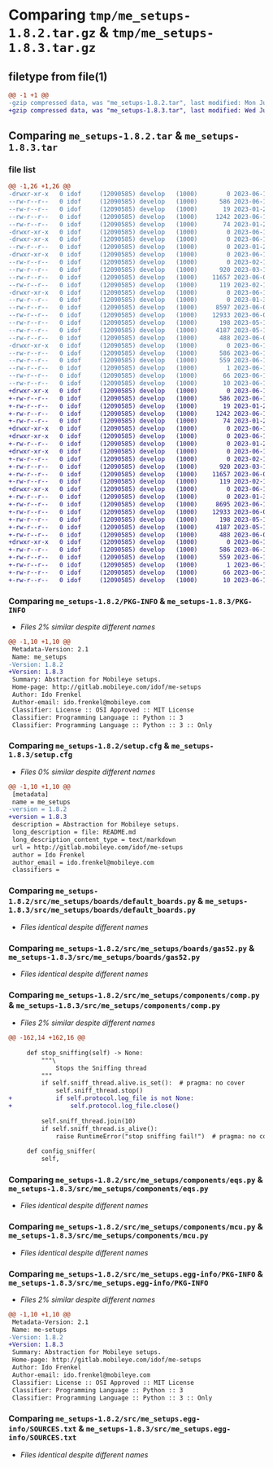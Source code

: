 # Comparing `tmp/me_setups-1.8.2.tar.gz` & `tmp/me_setups-1.8.3.tar.gz`

## filetype from file(1)

```diff
@@ -1 +1 @@
-gzip compressed data, was "me_setups-1.8.2.tar", last modified: Mon Jun 12 06:30:19 2023, max compression
+gzip compressed data, was "me_setups-1.8.3.tar", last modified: Wed Jun 14 13:56:25 2023, max compression
```

## Comparing `me_setups-1.8.2.tar` & `me_setups-1.8.3.tar`

### file list

```diff
@@ -1,26 +1,26 @@
-drwxr-xr-x   0 idof     (12090585) develop   (1000)        0 2023-06-12 06:30:19.323285 me_setups-1.8.2/
--rw-r--r--   0 idof     (12090585) develop   (1000)      586 2023-06-12 06:30:19.323332 me_setups-1.8.2/PKG-INFO
--rw-r--r--   0 idof     (12090585) develop   (1000)       19 2023-01-29 18:05:41.000000 me_setups-1.8.2/README.md
--rw-r--r--   0 idof     (12090585) develop   (1000)     1242 2023-06-12 06:30:19.326290 me_setups-1.8.2/setup.cfg
--rw-r--r--   0 idof     (12090585) develop   (1000)       74 2023-01-29 18:02:02.000000 me_setups-1.8.2/setup.py
-drwxr-xr-x   0 idof     (12090585) develop   (1000)        0 2023-06-12 06:30:19.263336 me_setups-1.8.2/src/
-drwxr-xr-x   0 idof     (12090585) develop   (1000)        0 2023-06-12 06:30:19.275775 me_setups-1.8.2/src/me_setups/
--rw-r--r--   0 idof     (12090585) develop   (1000)        0 2023-01-29 21:40:13.000000 me_setups-1.8.2/src/me_setups/__init__.py
-drwxr-xr-x   0 idof     (12090585) develop   (1000)        0 2023-06-12 06:30:19.302761 me_setups-1.8.2/src/me_setups/boards/
--rw-r--r--   0 idof     (12090585) develop   (1000)        0 2023-02-15 14:02:28.000000 me_setups-1.8.2/src/me_setups/boards/__init__.py
--rw-r--r--   0 idof     (12090585) develop   (1000)      920 2023-03-12 12:03:35.000000 me_setups-1.8.2/src/me_setups/boards/default_boards.py
--rw-r--r--   0 idof     (12090585) develop   (1000)    11657 2023-06-04 13:52:01.000000 me_setups-1.8.2/src/me_setups/boards/gas52.py
--rw-r--r--   0 idof     (12090585) develop   (1000)      119 2023-02-16 19:57:32.000000 me_setups-1.8.2/src/me_setups/boards/types.py
-drwxr-xr-x   0 idof     (12090585) develop   (1000)        0 2023-06-12 06:30:19.321291 me_setups-1.8.2/src/me_setups/components/
--rw-r--r--   0 idof     (12090585) develop   (1000)        0 2023-01-30 07:57:12.000000 me_setups-1.8.2/src/me_setups/components/__init__.py
--rw-r--r--   0 idof     (12090585) develop   (1000)     8597 2023-06-06 17:26:44.000000 me_setups-1.8.2/src/me_setups/components/comp.py
--rw-r--r--   0 idof     (12090585) develop   (1000)    12933 2023-06-04 13:52:01.000000 me_setups-1.8.2/src/me_setups/components/eqs.py
--rw-r--r--   0 idof     (12090585) develop   (1000)      198 2023-05-18 10:10:02.000000 me_setups-1.8.2/src/me_setups/components/mcs.py
--rw-r--r--   0 idof     (12090585) develop   (1000)     4187 2023-05-18 10:10:02.000000 me_setups-1.8.2/src/me_setups/components/mcu.py
--rw-r--r--   0 idof     (12090585) develop   (1000)      488 2023-06-06 17:26:44.000000 me_setups-1.8.2/src/me_setups/utils.py
-drwxr-xr-x   0 idof     (12090585) develop   (1000)        0 2023-06-12 06:30:19.289737 me_setups-1.8.2/src/me_setups.egg-info/
--rw-r--r--   0 idof     (12090585) develop   (1000)      586 2023-06-12 06:30:19.000000 me_setups-1.8.2/src/me_setups.egg-info/PKG-INFO
--rw-r--r--   0 idof     (12090585) develop   (1000)      559 2023-06-12 06:30:19.000000 me_setups-1.8.2/src/me_setups.egg-info/SOURCES.txt
--rw-r--r--   0 idof     (12090585) develop   (1000)        1 2023-06-12 06:30:19.000000 me_setups-1.8.2/src/me_setups.egg-info/dependency_links.txt
--rw-r--r--   0 idof     (12090585) develop   (1000)       66 2023-06-12 06:30:19.000000 me_setups-1.8.2/src/me_setups.egg-info/requires.txt
--rw-r--r--   0 idof     (12090585) develop   (1000)       10 2023-06-12 06:30:19.000000 me_setups-1.8.2/src/me_setups.egg-info/top_level.txt
+drwxr-xr-x   0 idof     (12090585) develop   (1000)        0 2023-06-14 13:56:25.292831 me_setups-1.8.3/
+-rw-r--r--   0 idof     (12090585) develop   (1000)      586 2023-06-14 13:56:25.293804 me_setups-1.8.3/PKG-INFO
+-rw-r--r--   0 idof     (12090585) develop   (1000)       19 2023-01-29 18:05:41.000000 me_setups-1.8.3/README.md
+-rw-r--r--   0 idof     (12090585) develop   (1000)     1242 2023-06-14 13:56:25.295799 me_setups-1.8.3/setup.cfg
+-rw-r--r--   0 idof     (12090585) develop   (1000)       74 2023-01-29 18:02:02.000000 me_setups-1.8.3/setup.py
+drwxr-xr-x   0 idof     (12090585) develop   (1000)        0 2023-06-14 13:56:25.251563 me_setups-1.8.3/src/
+drwxr-xr-x   0 idof     (12090585) develop   (1000)        0 2023-06-14 13:56:25.265060 me_setups-1.8.3/src/me_setups/
+-rw-r--r--   0 idof     (12090585) develop   (1000)        0 2023-01-29 21:40:13.000000 me_setups-1.8.3/src/me_setups/__init__.py
+drwxr-xr-x   0 idof     (12090585) develop   (1000)        0 2023-06-14 13:56:25.280834 me_setups-1.8.3/src/me_setups/boards/
+-rw-r--r--   0 idof     (12090585) develop   (1000)        0 2023-02-15 14:02:28.000000 me_setups-1.8.3/src/me_setups/boards/__init__.py
+-rw-r--r--   0 idof     (12090585) develop   (1000)      920 2023-03-12 12:03:35.000000 me_setups-1.8.3/src/me_setups/boards/default_boards.py
+-rw-r--r--   0 idof     (12090585) develop   (1000)    11657 2023-06-04 13:52:01.000000 me_setups-1.8.3/src/me_setups/boards/gas52.py
+-rw-r--r--   0 idof     (12090585) develop   (1000)      119 2023-02-16 19:57:32.000000 me_setups-1.8.3/src/me_setups/boards/types.py
+drwxr-xr-x   0 idof     (12090585) develop   (1000)        0 2023-06-14 13:56:25.290520 me_setups-1.8.3/src/me_setups/components/
+-rw-r--r--   0 idof     (12090585) develop   (1000)        0 2023-01-30 07:57:12.000000 me_setups-1.8.3/src/me_setups/components/__init__.py
+-rw-r--r--   0 idof     (12090585) develop   (1000)     8695 2023-06-14 13:55:31.000000 me_setups-1.8.3/src/me_setups/components/comp.py
+-rw-r--r--   0 idof     (12090585) develop   (1000)    12933 2023-06-04 13:52:01.000000 me_setups-1.8.3/src/me_setups/components/eqs.py
+-rw-r--r--   0 idof     (12090585) develop   (1000)      198 2023-05-18 10:10:02.000000 me_setups-1.8.3/src/me_setups/components/mcs.py
+-rw-r--r--   0 idof     (12090585) develop   (1000)     4187 2023-05-18 10:10:02.000000 me_setups-1.8.3/src/me_setups/components/mcu.py
+-rw-r--r--   0 idof     (12090585) develop   (1000)      488 2023-06-06 17:26:44.000000 me_setups-1.8.3/src/me_setups/utils.py
+drwxr-xr-x   0 idof     (12090585) develop   (1000)        0 2023-06-14 13:56:25.273059 me_setups-1.8.3/src/me_setups.egg-info/
+-rw-r--r--   0 idof     (12090585) develop   (1000)      586 2023-06-14 13:56:25.000000 me_setups-1.8.3/src/me_setups.egg-info/PKG-INFO
+-rw-r--r--   0 idof     (12090585) develop   (1000)      559 2023-06-14 13:56:25.000000 me_setups-1.8.3/src/me_setups.egg-info/SOURCES.txt
+-rw-r--r--   0 idof     (12090585) develop   (1000)        1 2023-06-14 13:56:25.000000 me_setups-1.8.3/src/me_setups.egg-info/dependency_links.txt
+-rw-r--r--   0 idof     (12090585) develop   (1000)       66 2023-06-14 13:56:25.000000 me_setups-1.8.3/src/me_setups.egg-info/requires.txt
+-rw-r--r--   0 idof     (12090585) develop   (1000)       10 2023-06-14 13:56:25.000000 me_setups-1.8.3/src/me_setups.egg-info/top_level.txt
```

### Comparing `me_setups-1.8.2/PKG-INFO` & `me_setups-1.8.3/PKG-INFO`

 * *Files 2% similar despite different names*

```diff
@@ -1,10 +1,10 @@
 Metadata-Version: 2.1
 Name: me_setups
-Version: 1.8.2
+Version: 1.8.3
 Summary: Abstraction for Mobileye setups.
 Home-page: http://gitlab.mobileye.com/idof/me-setups
 Author: Ido Frenkel
 Author-email: ido.frenkel@mobileye.com
 Classifier: License :: OSI Approved :: MIT License
 Classifier: Programming Language :: Python :: 3
 Classifier: Programming Language :: Python :: 3 :: Only
```

### Comparing `me_setups-1.8.2/setup.cfg` & `me_setups-1.8.3/setup.cfg`

 * *Files 0% similar despite different names*

```diff
@@ -1,10 +1,10 @@
 [metadata]
 name = me_setups
-version = 1.8.2
+version = 1.8.3
 description = Abstraction for Mobileye setups.
 long_description = file: README.md
 long_description_content_type = text/markdown
 url = http://gitlab.mobileye.com/idof/me-setups
 author = Ido Frenkel
 author_email = ido.frenkel@mobileye.com
 classifiers =
```

### Comparing `me_setups-1.8.2/src/me_setups/boards/default_boards.py` & `me_setups-1.8.3/src/me_setups/boards/default_boards.py`

 * *Files identical despite different names*

### Comparing `me_setups-1.8.2/src/me_setups/boards/gas52.py` & `me_setups-1.8.3/src/me_setups/boards/gas52.py`

 * *Files identical despite different names*

### Comparing `me_setups-1.8.2/src/me_setups/components/comp.py` & `me_setups-1.8.3/src/me_setups/components/comp.py`

 * *Files 2% similar despite different names*

```diff
@@ -162,14 +162,16 @@
 
     def stop_sniffing(self) -> None:
         """\
             Stops the Sniffing thread
         """
         if self.sniff_thread.alive.is_set():  # pragma: no cover
             self.sniff_thread.stop()
+            if self.protocol.log_file is not None:
+                self.protocol.log_file.close()
 
         self.sniff_thread.join(10)
         if self.sniff_thread.is_alive():
             raise RuntimeError("stop sniffing fail!")  # pragma: no cover
 
     def config_sniffer(
         self,
```

### Comparing `me_setups-1.8.2/src/me_setups/components/eqs.py` & `me_setups-1.8.3/src/me_setups/components/eqs.py`

 * *Files identical despite different names*

### Comparing `me_setups-1.8.2/src/me_setups/components/mcu.py` & `me_setups-1.8.3/src/me_setups/components/mcu.py`

 * *Files identical despite different names*

### Comparing `me_setups-1.8.2/src/me_setups.egg-info/PKG-INFO` & `me_setups-1.8.3/src/me_setups.egg-info/PKG-INFO`

 * *Files 2% similar despite different names*

```diff
@@ -1,10 +1,10 @@
 Metadata-Version: 2.1
 Name: me-setups
-Version: 1.8.2
+Version: 1.8.3
 Summary: Abstraction for Mobileye setups.
 Home-page: http://gitlab.mobileye.com/idof/me-setups
 Author: Ido Frenkel
 Author-email: ido.frenkel@mobileye.com
 Classifier: License :: OSI Approved :: MIT License
 Classifier: Programming Language :: Python :: 3
 Classifier: Programming Language :: Python :: 3 :: Only
```

### Comparing `me_setups-1.8.2/src/me_setups.egg-info/SOURCES.txt` & `me_setups-1.8.3/src/me_setups.egg-info/SOURCES.txt`

 * *Files identical despite different names*

